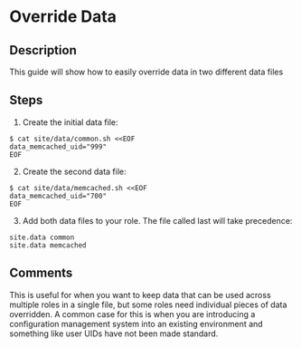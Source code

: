 # Override Data

## Description

This guide will show how to easily override data in two different data files

## Steps

1. Create the initial data file:

```shell
$ cat site/data/common.sh <<EOF
data_memcached_uid="999"
EOF
```

2. Create the second data file:

```shell
$ cat site/data/memcached.sh <<EOF
data_memcached_uid="700"
EOF
```

3. Add both data files to your role. The file called last will take precedence:

```shell
site.data common
site.data memcached
```

## Comments

This is useful for when you want to keep data that can be used across multiple roles in a single file, but some roles need individual pieces of data overridden. A common case for this is when you are introducing a configuration management system into an existing environment and something like user UIDs have not been made standard.
